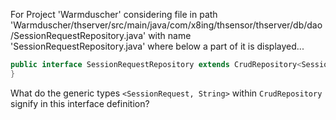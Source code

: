 For Project 'Warmduscher' considering file in path 'Warmduscher/thserver/src/main/java/com/x8ing/thsensor/thserver/db/dao/SessionRequestRepository.java' with name 'SessionRequestRepository.java' where below a part of it is displayed... 

```java
public interface SessionRequestRepository extends CrudRepository<SessionRequest, String> {
}
```

What do the generic types `<SessionRequest, String>` within `CrudRepository` signify in this interface definition?